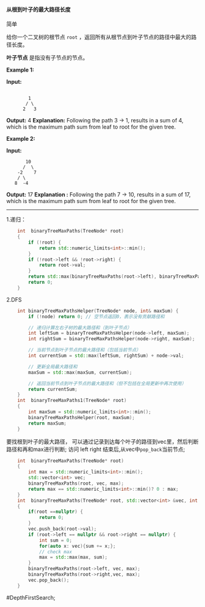 #### 从根到叶子的最大路径长度
简单

给你一个二叉树的根节点 `root` ，返回所有从根节点到叶子节点的路径中最大的路径长度。

**叶子节点** 是指没有子节点的节点。

**Example 1:**

**Input:**
```

        1
       / \
      2   3
```
**Output:**
4
**Explanation:**
Following the path 3 -> 1, results in a
sum of 4, which is the maximum path sum
from leaf to root for the given tree.

**Example 2:**

**Input:**
```
       10
      /  \
    -2    7
    / \
   8  -4
```
**Output:**
17
**Explanation :**
Following the path 7 -> 10, results in a
sum of 17, which is the maximum path sum
from leaf to root for the given tree.

---- ----
1.递归：
```cpp
    int  binaryTreeMaxPaths(TreeNode* root)
    {
        if (!root) {
            return std::numeric_limits<int>::min();
        }
        if (!root->left && !root->right) {
            return root->val;
        }
        return std::max(binaryTreeMaxPaths(root->left), binaryTreeMaxPaths(root->right)) + root->val;
        return 0;
    }
```
2.DFS
```cpp
    int binaryTreeMaxPathsHelper(TreeNode* node, int& maxSum) {
        if (!node) return 0; // 空节点返回0，表示没有贡献路径和

        // 递归计算左右子树的最大路径和（到叶子节点）
        int leftSum = binaryTreeMaxPathsHelper(node->left, maxSum);
        int rightSum = binaryTreeMaxPathsHelper(node->right, maxSum);

        // 当前节点到叶子节点的最大路径和（包括当前节点）
        int currentSum = std::max(leftSum, rightSum) + node->val;

        // 更新全局最大路径和
        maxSum = std::max(maxSum, currentSum);

        // 返回当前节点到叶子节点的最大路径和（但不包括在全局更新中再次使用）
        return currentSum;
    }
    int  binaryTreeMaxPaths1(TreeNode* root)
    {
        int maxSum = std::numeric_limits<int>::min();
        binaryTreeMaxPathsHelper(root, maxSum);
        return maxSum;
    }
```
要找根到叶子的最大路径，
可以通过记录到达每个叶子的路径到vec里，然后判断路径和再和max进行判断;
访问 left right 结束后,从vec中`pop_back`当前节点;
```cpp
    int  binaryTreeMaxPaths(TreeNode* root)
    {
        int max = std::numeric_limits<int>::min();
        std::vector<int> vec;
        binaryTreeMaxPaths(root, vec, max);
        return max == std::numeric_limits<int>::min()? 0 : max;
    }
    int  binaryTreeMaxPaths(TreeNode* root, std::vector<int> &vec, int &max)
    {
        if(root ==nullptr) {
            return 0;
        }
        vec.push_back(root->val);
        if (root->left == nullptr && root->right == nullptr) {
            int sum = 0;
            for(auto x: vec){sum += x;};
            // check max
            max = std::max(max, sum);
        }
        binaryTreeMaxPaths(root->left, vec, max);
        binaryTreeMaxPaths(root->right,vec, max);
        vec.pop_back();
    }

```

#DepthFirstSearch;
